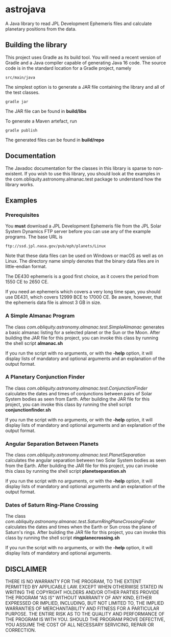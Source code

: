 # astrojava

A Java library to read JPL Development Ephemeris files and calculate
planetary positions from the data.

## Building the library

This project uses Gradle as its build tool.  You will need a recent
version of Gradle and a Java compiler capable of generating Java 16
code.  The source code is in the standard location for a Gradle
project, namely

`src/main/java`

The simplest option is to generate a JAR file containing the library
and all of the test classes.

`gradle jar`

The JAR file can be found in **build/libs**

To generate a Maven artefact, run

`gradle publish`

The generated files can be found in **build/repo**

## Documentation

The Javadoc documentation for the classes in this library is sparse
to non-existent.  If you wish to use this library, you should look
at the examples in the com.obliquity.astronomy.almanac.test package
to understand how the library works.

## Examples

### Prerequisites

You **must** download a JPL Development Ephemeris file from the
JPL Solar System Dynamics FTP server before you can use any of the
example programs.  The base URL is

`ftp://ssd.jpl.nasa.gov/pub/eph/planets/Linux`

Note that these data files can be used on Windows or macOS as well
as on Linux.  The directory name simply denotes that the binary
data files are in little-endian format.

The DE430 ephemeris is a good first choice, as it covers the period
from 1550 CE to 2650 CE.

If you need an ephemeris which covers a very long time span, you should
use DE431, which covers 12999 BCE to 17000 CE.  Be aware, however, that
the ephemeris data file is almost 3 GB in size.

### A Simple Almanac Program

The class *com.obliquity.astronomy.almanac.test.SimpleAlmanac* generates
a basic almanac listing for a selected planet or the Sun or the Moon.
After building the JAR file for this project, you can invoke this
class by running the shell script **almanac.sh**

If you run the script with no arguments, or with the **-help** option,
it will display lists of mandatory and optional arguments and an
explanation of the output format.

### A Planetary Conjunction Finder

The class *com.obliquity.astronomy.almanac.test.ConjunctionFinder*
calculates the dates and times of conjunctions between pairs of
Solar System bodies as seen from Earth.  After building the JAR
file for this project, you can invoke this class by running the
shell script **conjunctionfinder.sh**

If you run the script with no arguments, or with the **-help** option,
it will display lists of mandatory and optional arguments and an
explanation of the output format.

### Angular Separation Between Planets

The class *com.obliquity.astronomy.almanac.test.PlanetSeparation*
calculates the angular separation between two Solar System bodies
as seen from the Earth.  After building the JAR file for this project,
you can invoke this class by running the shell script **planetseparation.sh**

If you run the script with no arguments, or with the **-help** option,
it will display lists of mandatory and optional arguments and an
explanation of the output format.

### Dates of Saturn Ring-Plane Crossing

The class *com.obliquity.astronomy.almanac.test.SaturnRingPlaneCrossingFinder*
calculates the dates and times when the Earth or Sun cross the plane of
Saturn's rings.  After building the JAR file for this project,
you can invoke this class by running the shell script **ringplanecrossing.sh**

If you run the script with no arguments, or with the **-help** option,
it will display lists of mandatory and optional arguments.

## DISCLAIMER

THERE IS NO WARRANTY FOR THE PROGRAM, TO THE EXTENT PERMITTED BY
APPLICABLE LAW.  EXCEPT WHEN OTHERWISE STATED IN WRITING THE COPYRIGHT
HOLDERS AND/OR OTHER PARTIES PROVIDE THE PROGRAM "AS IS" WITHOUT WARRANTY
OF ANY KIND, EITHER EXPRESSED OR IMPLIED, INCLUDING, BUT NOT LIMITED TO,
THE IMPLIED WARRANTIES OF MERCHANTABILITY AND FITNESS FOR A PARTICULAR
PURPOSE.  THE ENTIRE RISK AS TO THE QUALITY AND PERFORMANCE OF THE PROGRAM
IS WITH YOU.  SHOULD THE PROGRAM PROVE DEFECTIVE, YOU ASSUME THE COST OF
ALL NECESSARY SERVICING, REPAIR OR CORRECTION.
